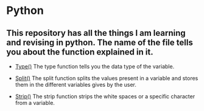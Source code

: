 # Python
## This repository has all the things I am learning and revising in python. The name of the file tells you about the function explained in it.
- [Type()](https://github.com/Coding-Storm/Python/blob/main/type())
The type function tells you the data type of the variable.

- [Split()](https://github.com/Coding-Storm/Python/blob/main/split())
The split function splits the values present in a variable and stores them in the different variables gives by the user.

- [Strip()](https://github.com/Coding-Storm/Python/blob/main/strip())
The strip function strips the white spaces or a specific character from a variable.
